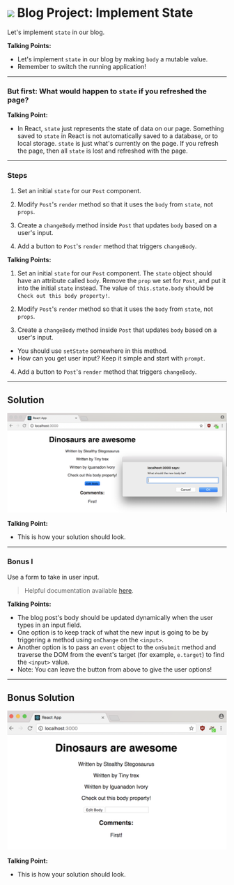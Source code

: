 # ![](https://ga-dash.s3.amazonaws.com/production/assets/logo-9f88ae6c9c3871690e33280fcf557f33.png) Blog Project: Implement State #

Let's implement `state` in our blog.

<aside class="notes">

**Talking Points:**

- Let's implement `state` in our blog by making `body` a mutable value.
- Remember to switch the running application!

</aside>

---

### But first: What would happen to `state` if you refreshed the page?


<aside class="notes">

**Talking Point:**

- In React, `state` just represents the state of data on our page.
Something saved to `state` in React is not automatically saved to a database,
or to local storage. `state` is just what's currently on the page. If you
refresh the page, then all `state` is lost and refreshed with the page.

</aside>

---

### Steps

1. Set an initial `state` for our `Post` component. 

2. Modify `Post`'s `render` method so that it uses the `body` from `state`, not `props`.

3. Create a `changeBody` method inside `Post` that updates `body` based on a user's input.

4. Add a button to `Post`'s `render` method that triggers `changeBody`.

<aside class="notes">

**Talking Points:**

1. Set an initial `state` for our `Post` component. The `state` object should have an attribute called `body`. Remove the `prop` we set for `Post`, and put it into the initial `state` instead. The value of `this.state.body` should be `Check out this body property!`.

2. Modify `Post`'s `render` method so that it uses the `body` from `state`, not `props`.

3. Create a `changeBody` method inside `Post` that updates `body` based on a user's input.
  - You should use `setState` somewhere in this method.
  - How can you get user input? Keep it simple and start with `prompt`.

4. Add a button to `Post`'s `render` method that triggers `changeBody`.

</aside>


--- 

## Solution

![Solution for Project](images/State_SOLUTION.png)

<aside class="notes">

**Talking Point:**

- This is how your solution should look.

</aside>

---

### Bonus I ###

Use a form to take in user input.

> Helpful documentation available [here](https://reactjs.org/docs/forms.html).



<aside class="notes">

**Talking Points:**

- The blog post's body should be updated dynamically when the user types in an input field.
- One option is to keep track of what the new input is going to be by triggering a method using `onChange` on the `<input>`.
- Another option is to pass an `event` object to the `onSubmit` method and traverse the DOM from the event's target (for example, `e.target`) to find the `<input>` value.
- Note: You can leave the button from above to give the user options!

</aside>

---

## Bonus Solution

![Solution for Project](images/state_BONUS_SOLUTION.png)

<aside class="notes">

**Talking Point:**

- This is how your solution should look.
